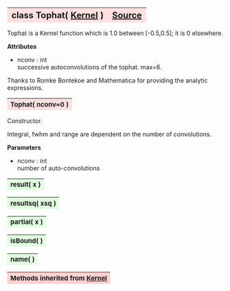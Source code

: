 ---
---
<br><br><br>

<a name="Tophat"></a>
<table><thead style="background-color:#FFE0E0; width:100%; font-size:20px"><tr><th style="text-align:left">
<strong>class Tophat(</strong> <a href="./Kernel.html">Kernel</a> )</th><th style="text-align:right"><a href=https://github.com/dokester/BayesicFitting/blob/master/BayesicFitting/source/kernels/Tophat.py target=_blank>Source</a></th></tr></thead></table>
<p>

Tophat is a Kernel function which is 1.0 between [-0.5,0.5]; it is 0 elsewhere.

<b>Attributes</b>

* nconv  :  int<br>
    successive autoconvolutions of the tophat. max=6.<br>

Thanks to Romke Bontekoe and Mathematica for providing the analytic expressions.


<a name="Tophat"></a>
<table><thead style="background-color:#FFE0E0; width:100%; font-size:15px"><tr><th style="text-align:left">
<strong>Tophat(</strong> nconv=0 ) 
</th></tr></thead></table>
<p>

Constructor.

Integral, fwhm and range are dependent on the number of convolutions.

<b>Parameters</b>

* nconv  :  int<br>
    number of auto-convolutions<br>


<a name="result"></a>
<table><thead style="background-color:#E0FFE0; width:100%; font-size:15px"><tr><th style="text-align:left">
<strong>result(</strong> x )
</th></tr></thead></table>
<p>
<a name="resultsq"></a>
<table><thead style="background-color:#E0FFE0; width:100%; font-size:15px"><tr><th style="text-align:left">
<strong>resultsq(</strong> xsq )
</th></tr></thead></table>
<p>
<a name="partial"></a>
<table><thead style="background-color:#E0FFE0; width:100%; font-size:15px"><tr><th style="text-align:left">
<strong>partial(</strong> x )
</th></tr></thead></table>
<p>
<a name="isBound"></a>
<table><thead style="background-color:#E0FFE0; width:100%; font-size:15px"><tr><th style="text-align:left">
<strong>isBound(</strong> )
</th></tr></thead></table>
<p>
<a name="name"></a>
<table><thead style="background-color:#E0FFE0; width:100%; font-size:15px"><tr><th style="text-align:left">
<strong>name(</strong> )
</th></tr></thead></table>
<p>
<table><thead style="background-color:#FFD0D0; width:100%; font-size:15px"><tr><th style="text-align:left">
<strong>Methods inherited from</strong> <a href="./Kernel.html">Kernel</a></th></tr></thead></table>


